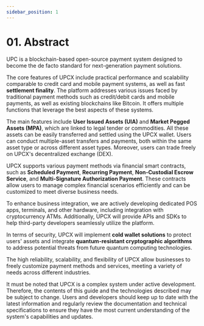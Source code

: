 ```yaml
---
sidebar_position: 1
---
```


# 01. Abstract

UPC is a blockchain-based open-source payment system designed to become the de facto standard for next-generation payment solutions.

The core features of UPCX include practical performance and scalability comparable to credit card and mobile payment systems, as well as fast **settlement finality**. The platform addresses various issues faced by traditional payment methods such as credit/debit cards and mobile payments, as well as existing blockchains like Bitcoin. It offers multiple functions that leverage the best aspects of these systems.

The main features include **User Issued Assets (UIA)** and **Market Pegged Assets (MPA)**, which are linked to legal tender or commodities. All these assets can be easily transferred and settled using the UPCX wallet. Users can conduct multiple-asset transfers and payments, both within the same asset type or across different asset types. Moreover, users can trade freely on UPCX's decentralized exchange (DEX).

UPCX supports various payment methods via financial smart contracts, such as **Scheduled Payment**, **Recurring Payment**, **Non-Custodial Escrow Service**, and **Multi-Signature Authorization Payment**. These contracts allow users to manage complex financial scenarios efficiently and can be customized to meet diverse business needs.

To enhance business integration, we are actively developing dedicated POS apps, terminals, and other hardware, including integration with cryptocurrency ATMs. Additionally, UPCX will provide APIs and SDKs to help third-party developers seamlessly utilize the platform.

In terms of security, UPCX will implement **cold wallet solutions** to protect users' assets and integrate **quantum-resistant cryptographic algorithms** to address potential threats from future quantum computing technologies.

The high reliability, scalability, and flexibility of UPCX allow businesses to freely customize payment methods and services, meeting a variety of needs across different industries.

It must be noted that UPCX is a complex system under active development. Therefore, the contents of this guide and the technologies described may be subject to change. Users and developers should keep up to date with the latest information and regularly review the documentation and technical specifications to ensure they have the most current understanding of the system's capabilities and updates.
